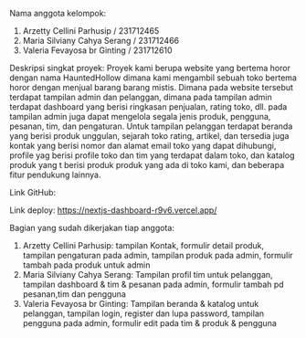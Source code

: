 Nama anggota kelompok:
1. Arzetty Cellini Parhusip / 231712465
2. Maria Silviany Cahya Serang / 231712466 
3. Valeria Fevayosa br Ginting / 231712610

Deskripsi singkat proyek:
Proyek kami berupa website yang bertema horor dengan nama HauntedHollow dimana kami mengambil sebuah toko bertema horor dengan menjual barang barang mistis. Dimana pada website tersebut terdapat tampilan admin dan pelanggan, dimana pada  tampilan admin terdapat dashboard yang berisi ringkasan penjualan, rating toko, dll. pada tampilan admin juga dapat mengelola segala jenis produk, pengguna, pesanan, tim, dan pengaturan. Untuk tampilan pelanggan terdapat beranda yang berisi produk unggulan, sejarah toko rating, artikel, dan tersedia juga kontak yang berisi nomor dan alamat email toko yang dapat dihubungi, profile yag berisi profile toko dan tim yang terdapat dalam toko, dan katalog produk yang t berisi produk produk yang ada di toko kami, dan beberapa fitur pendukung lainnya. 

Link GitHub: 


Link deploy: https://nextjs-dashboard-r9v6.vercel.app/ 


Bagian yang sudah dikerjakan tiap anggota:
1. Arzetty Cellini Parhusip: tampilan Kontak, formulir detail produk, tampilan pengaturan pada admin, tampilan produk pada admin, formulir tambah pada produk untuk admin
2. Maria Silviany Cahya Serang: Tampilan profil tim untuk pelanggan, tampilan dashboard & tim & pesanan pada admin, formulir tambah pd pesanan,tim dan pengguna
3. Valeria Fevayosa br Ginting: Tampilan beranda & katalog untuk pelanggan, tampilan login, register dan lupa password, tampilan pengguna pada admin, formulir edit pada tim & produk & pengguna



